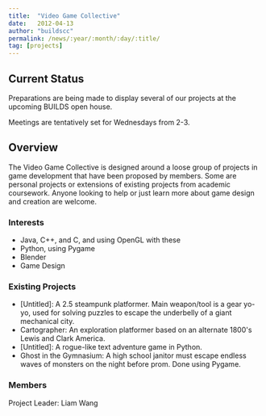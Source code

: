 ```yaml
---
title:  "Video Game Collective"
date:   2012-04-13
author: "buildscc"
permalink: /news/:year/:month/:day/:title/
tag: [projects]
---
```


## Current Status

Preparations are being made to display several of our projects at the upcoming BUILDS open house.

Meetings are tentatively set for Wednesdays from 2-3.

## Overview

The Video Game Collective is designed around a loose group of projects in game development that have been proposed by members. Some are personal projects or extensions of existing projects from academic coursework. Anyone looking to help or just learn more about game design and creation are welcome.

### Interests
- Java, C++, and C, and using OpenGL with these
- Python, using Pygame
- Blender
- Game Design

### Existing Projects
- [Untitled]: A 2.5 steampunk platformer. Main weapon/tool is a gear yo-yo, used for solving puzzles to escape the underbelly of a giant mechanical city.
- Cartographer: An exploration platformer based on an alternate 1800's Lewis and Clark America.
- [Untitled]: A rogue-like text adventure game in Python.
- Ghost in the Gymnasium: A high school janitor must escape endless waves of monsters on the night before prom. Done using Pygame.

### Members

Project Leader: Liam Wang